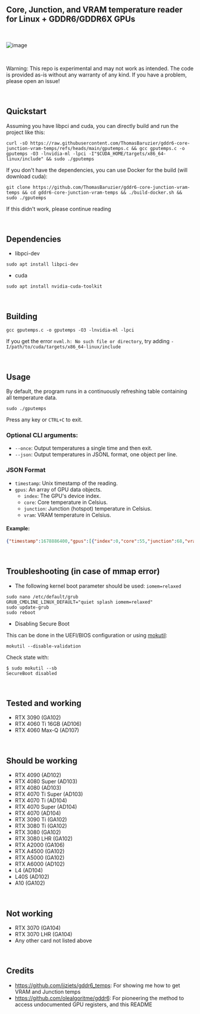 ## Core, Junction, and VRAM temperature reader for Linux + GDDR6/GDDR6X GPUs

<br>

![image](https://github.com/user-attachments/assets/f92c9e98-07cc-4bc9-964d-ce616cfbc28c)

<br>

Warning: This repo is experimental and may not work as intended. The code is provided as-is without any warranty of any kind. If you have a problem, please open an issue!

<br>

## Quickstart

Assuming you have libpci and cuda, you can directly build and run the project like this:

```
curl -sO https://raw.githubusercontent.com/ThomasBaruzier/gddr6-core-junction-vram-temps/refs/heads/main/gputemps.c && gcc gputemps.c -o gputemps -O3 -lnvidia-ml -lpci -I"$CUDA_HOME/targets/x86_64-linux/include" && sudo ./gputemps
```

If you don't have the dependencies, you can use Docker for the build (will download cuda):

```
git clone https://github.com/ThomasBaruzier/gddr6-core-junction-vram-temps && cd gddr6-core-junction-vram-temps && ./build-docker.sh && sudo ./gputemps
```

If this didn't work, please continue reading

<br>

## Dependencies

- libpci-dev
```
sudo apt install libpci-dev
```

- cuda
```
sudo apt install nvidia-cuda-toolkit
```

<br>

## Building

```
gcc gputemps.c -o gputemps -O3 -lnvidia-ml -lpci
```

If you get the error `nvml.h: No such file or directory`, try adding `-I/path/to/cuda/targets/x86_64-linux/include`

<br>

## Usage

By default, the program runs in a continuously refreshing table containing all temperature data.

```
sudo ./gputemps
```
Press any key or `CTRL+C` to exit.

### Optional CLI arguments:

- `--once`: Output temperatures a single time and then exit.
- `--json`: Output temperatures in JSONL format, one object per line.

### JSON Format

- `timestamp`: Unix timestamp of the reading.
- `gpus`: An array of GPU data objects.
  - `index`: The GPU's device index.
  - `core`: Core temperature in Celsius.
  - `junction`: Junction (hotspot) temperature in Celsius.
  - `vram`: VRAM temperature in Celsius.

#### Example:

```json
{"timestamp":1678886400,"gpus":[{"index":0,"core":55,"junction":68,"vram":72}]}
```

<br>

## Troubleshooting (in case of mmap error)

- The following kernel boot parameter should be used: `iomem=relaxed`

```
sudo nano /etc/default/grub
GRUB_CMDLINE_LINUX_DEFAULT="quiet splash iomem=relaxed"
sudo update-grub
sudo reboot
```

- Disabling Secure Boot

This can be done in the UEFI/BIOS configuration or using [mokutil](https://wiki.debian.org/SecureBoot#Disabling.2Fre-enabling_Secure_Boot):

```
mokutil --disable-validation
```

Check state with:
```
$ sudo mokutil --sb
SecureBoot disabled
```

<br>

## Tested and working

- RTX 3090 (GA102)
- RTX 4060 Ti 16GB (AD106)
- RTX 4060 Max-Q (AD107)

<br>

## Should be working
- RTX 4090 (AD102)
- RTX 4080 Super (AD103)
- RTX 4080 (AD103)
- RTX 4070 Ti Super (AD103)
- RTX 4070 Ti (AD104)
- RTX 4070 Super (AD104)
- RTX 4070 (AD104)
- RTX 3090 Ti (GA102)
- RTX 3080 Ti (GA102)
- RTX 3080 (GA102)
- RTX 3080 LHR (GA102)
- RTX A2000 (GA106)
- RTX A4500 (GA102)
- RTX A5000 (GA102)
- RTX A6000 (AD102)
- L4 (AD104)
- L40S (AD102)
- A10 (GA102)

<br>

## Not working
- RTX 3070 (GA104)
- RTX 3070 LHR (GA104)
- Any other card not listed above

<br>

## Credits
- https://github.com/jjziets/gddr6_temps: For showing me how to get VRAM and Junction temps
- https://github.com/olealgoritme/gddr6: For pioneering the method to access undocumented GPU registers, and this README
